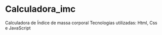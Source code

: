 # Calculadora_imc
Calculadora de Índice de  massa corporal
Tecnologias utilizadas:
Html, Css e JavaScript 
